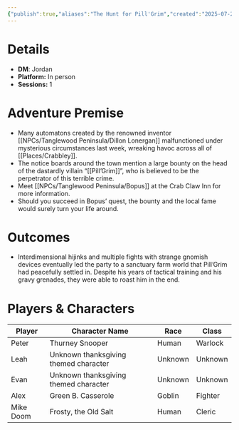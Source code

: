 ```yaml
---
{"publish":true,"aliases":"The Hunt for Pill'Grim","created":"2025-07-25T14:10:28.000-04:00","modified":"2025-10-17T10:34:48.522-04:00","cssclasses":""}
---
```


# Details
- **DM**: Jordan
- **Platform:** In person
- **Sessions:** 1

# Adventure Premise
- Many automatons created by the renowned inventor [[NPCs/Tanglewood Peninsula/Dillon Lonergan]] malfunctioned under mysterious circumstances last week, wreaking havoc across all of [[Places/Crabbley]].
- The notice boards around the town mention a large bounty on the head of the dastardly villain “[[Pill’Grim]]”, who is believed to be the perpetrator of this terrible crime.
- Meet [[NPCs/Tanglewood Peninsula/Bopus]] at the Crab Claw Inn for more information.
- Should you succeed in Bopus’ quest, the bounty and the local fame would surely turn your life around.

# Outcomes
- Interdimensional hijinks and multiple fights with strange gnomish devices eventually led the party to a sanctuary farm world that Pill’Grim had peacefully settled in. Despite his years of tactical training and his gravy grenades, they were able to roast him in the end.

# Players & Characters
| Player              | Character Name                        | Race    | Class   |
| ------------------- | ------------------------------------- | ------- | ------- |
| Peter | Thurney Snooper                       | Human   | Warlock |
| Leah | Unknown thanksgiving themed character | Unknown | Unknown |
| Evan | Unknown thanksgiving themed character | Unknown | Unknown |
| Alex | Green B. Casserole                    | Goblin  | Fighter |
| Mike Doom | Frosty, the Old Salt                  | Human   | Cleric  |
